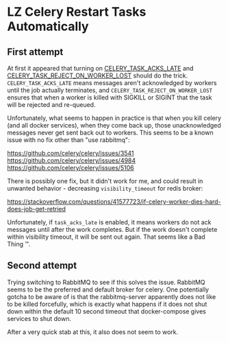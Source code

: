 # LZ Celery Restart Tasks Automatically

## First attempt

At first it appeared that turning on [CELERY_TASK_ACKS_LATE](https://docs.celeryproject.org/en/latest/userguide/configuration.html#task-acks-late) and [CELERY_TASK_REJECT_ON_WORKER_LOST](https://docs.celeryproject.org/en/latest/userguide/configuration.html#task-reject-on-worker-lost) should do the trick. `CELERY_TASK_ACKS_LATE` means messages aren't acknowledged by workers until the job actually terminates, and `CELERY_TASK_REJECT_ON_WORKER_LOST` ensures that when a worker is killed with SIGKILL or SIGINT that the task will be rejected and re-queued. 

Unfortunately, what seems to happen in practice is that when you kill celery (and all docker services), when they come back up, those unacknowledged messages never get sent back out to workers. This seems to be a known issue with no fix other than "use rabbitmq": 

https://github.com/celery/celery/issues/3541
https://github.com/celery/celery/issues/4984
https://github.com/celery/celery/issues/5106

There is possibly one fix, but it didn't work for me, and could result in unwanted behavior - decreasing `visibility_timeout` for redis broker: 

https://stackoverflow.com/questions/41577723/if-celery-worker-dies-hard-does-job-get-retried

Unfortunately, if `task_acks_late` is enabled, it means workers do not ack messages until after the work completes. But if the work doesn't complete within visibility timeout, it will be sent out again. That seems like a Bad Thing ™. 

## Second attempt

Trying switching to RabbitMQ to see if this solves the issue. RabbitMQ seems to be the preferred and default broker for celery. One potentially gotcha to be aware of is that the rabbitmq-server apparently does not like to be killed forcefully, which is exactly what happens if it does not shut down within the default 10 second timeout that docker-compose gives services to shut down. 

After a very quick stab at this, it also does not seem to work.
